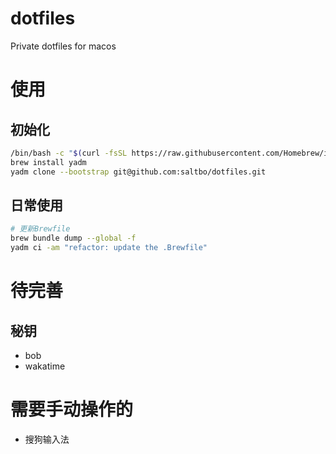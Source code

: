 # dotfiles
Private dotfiles for macos

# 使用

## 初始化

```bash
/bin/bash -c "$(curl -fsSL https://raw.githubusercontent.com/Homebrew/install/HEAD/install.sh)"
brew install yadm
yadm clone --bootstrap git@github.com:saltbo/dotfiles.git
```

## 日常使用

```bash
# 更新Brewfile
brew bundle dump --global -f
yadm ci -am "refactor: update the .Brewfile"
```

# 待完善

## 秘钥
- bob
- wakatime

# 需要手动操作的
- 搜狗输入法

